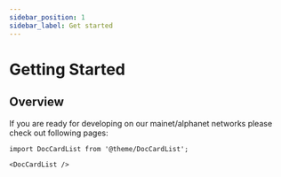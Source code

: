 ```yaml
---
sidebar_position: 1
sidebar_label: Get started
---
```


# Getting Started

## Overview

If you are ready for developing on our mainet/alphanet networks please check out following pages:

```mdx-code-block
import DocCardList from '@theme/DocCardList';

<DocCardList />
```
